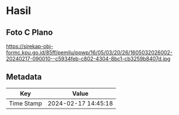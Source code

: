 # Hasil

## Foto C Plano

https://sirekap-obj-formc.kpu.go.id/85ff/pemilu/ppwp/16/05/03/20/26/1605032026002-20240217-090010--c5934feb-c802-4304-8bc1-cb3259b8407d.jpg


## Metadata

| Key        | Value               |
| ---------- | ------------------- |
| Time Stamp | 2024-02-17 14:45:18 |



